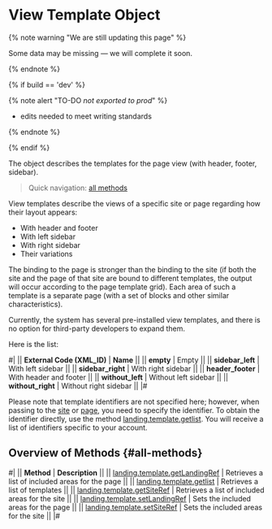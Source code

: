 # View Template Object

{% note warning "We are still updating this page" %}

Some data may be missing — we will complete it soon.

{% endnote %}

{% if build == 'dev' %}

{% note alert "TO-DO _not exported to prod_" %}

- edits needed to meet writing standards

{% endnote %}

{% endif %}

The object describes the templates for the page view (with header, footer, sidebar).

> Quick navigation: [all methods](#all-methods)

View templates describe the views of a specific site or page regarding how their layout appears:

- With header and footer
- With left sidebar
- With right sidebar
- Their variations

The binding to the page is stronger than the binding to the site (if both the site and the page of that site are bound to different templates, the output will occur according to the page template grid). Each area of such a template is a separate page (with a set of blocks and other similar characteristics).

Currently, the system has several pre-installed view templates, and there is no option for third-party developers to expand them.

Here is the list:

#|
|| **External Code (XML_ID)** | **Name** ||
|| **empty** | Empty ||
|| **sidebar_left** | With left sidebar ||
|| **sidebar_right** | With right sidebar ||
|| **header_footer** | With header and footer ||
|| **without_left** | Without left sidebar ||
|| **without_right** | Without right sidebar ||
|#

Please note that template identifiers are not specified here; however, when passing to the [site](../site/base-fields.md) or [page](../page/index.md), you need to specify the identifier. To obtain the identifier directly, use the method [landing.template.getlist](./landing-template-get-list.md). You will receive a list of identifiers specific to your account.

## Overview of Methods {#all-methods}

#|
|| **Method** | **Description** ||
|| [landing.template.getLandingRef](./landing-template-get-landing-ref.md) | Retrieves a list of included areas for the page ||
|| [landing.template.getlist](./landing-template-get-list.md) | Retrieves a list of templates ||
|| [landing.template.getSiteRef](./landing-template-get-site-ref.md) | Retrieves a list of included areas for the site ||
|| [landing.template.setLandingRef](./landing-template-set-landing-ref.md) | Sets the included areas for the page ||
|| [landing.template.setSiteRef](./landing-template-set-site-ref.md) | Sets the included areas for the site ||
|#